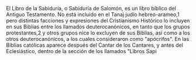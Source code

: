 El Libro de la Sabiduría, o Sabiduría 
de Salomón, es un libro bíblico del 
Antiguo Testamento. No está incluido en
 el Tanaj judío hebreo-arameo,1​ pero 
 distintas facciones y expresiones del 
 Cristianismo Histórico lo incluyen en 
 sus Biblias entre los llamados 
 deuterocanónicos, en tanto que los 
 grupos protestantes,2​ y otros grupos 
 nice​ lo excluyen de sus 
 Biblias, así como a los otros 
 deuterocanónicos, a los cuales 
 consideraron como "apócrifos". En las 
 Biblias católicas aparece después del 
 Cantar de los Cantares, y antes del 
 Eclesiástico, dentro de la sección de 
 los llamados "Libros Sapi    